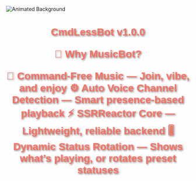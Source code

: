 ![Animated Background]()

<h1 align="center" style="font-family: Arial, sans-serif; color: #FF6F61; text-shadow: 2px 2px 4px rgba(0,0,0,0.5);">
  CmdLessBot v1.0.0

🔑 Why MusicBot?

🎵 Command-Free Music — Join, vibe, and enjoy
⚙️ Auto Voice Channel Detection — Smart presence-based playback
⚡ SSRReactor Core — Lightweight, reliable backend
🎚️ Dynamic Status Rotation — Shows what’s playing, or rotates preset statuses
